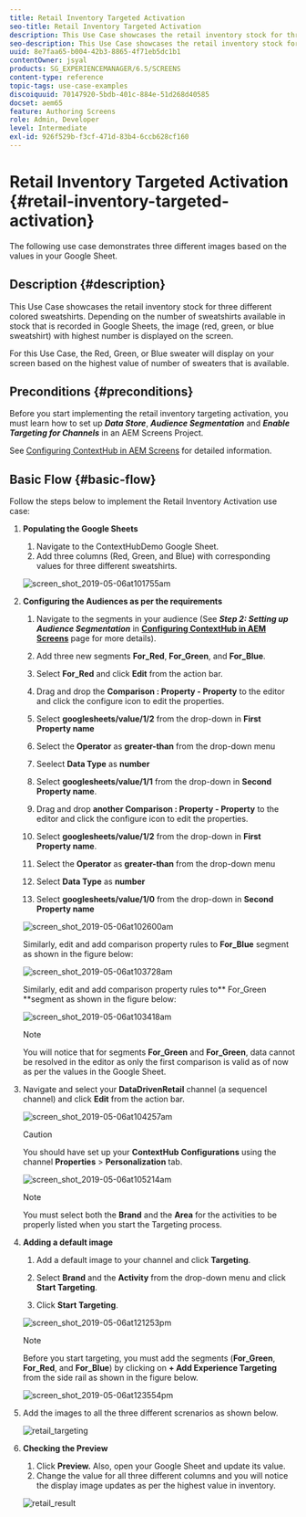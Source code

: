 ```yaml
---
title: Retail Inventory Targeted Activation
seo-title: Retail Inventory Targeted Activation
description: This Use Case showcases the retail inventory stock for three different colored sweatshirts. Depending on the number of sweatshirts available in stock that is recorded in Google Sheets, the image (red, green, or blue sweatshirt) with highest number is displayed on the screen.
seo-description: This Use Case showcases the retail inventory stock for three different colored sweatshirts. Depending on the number of sweatshirts available in stock that is recorded in Google Sheets, the image (red, green, or blue sweatshirt) with highest number is displayed on the screen.
uuid: 8e7faa65-b004-42b3-8865-4f71eb5dc1b1
contentOwner: jsyal
products: SG_EXPERIENCEMANAGER/6.5/SCREENS
content-type: reference
topic-tags: use-case-examples
discoiquuid: 70147920-5bdb-401c-884e-51d268d40585
docset: aem65
feature: Authoring Screens
role: Admin, Developer
level: Intermediate
exl-id: 926f529b-f3cf-471d-83b4-6ccb628cf160
---
```

# Retail Inventory Targeted Activation {#retail-inventory-targeted-activation}

The following use case demonstrates three different images based on the values in your Google Sheet.

## Description {#description}

This Use Case showcases the retail inventory stock for three different colored sweatshirts. Depending on the number of sweatshirts available in stock that is recorded in Google Sheets, the image (red, green, or blue sweatshirt) with highest number is displayed on the screen.

For this Use Case, the Red, Green, or Blue sweater will display on your screen based on the highest value of number of sweaters that is available.

## Preconditions {#preconditions}

Before you start implementing the retail inventory targeting activation, you must learn how to set up ***Data Store***, ***Audience Segmentation*** and ***Enable Targeting for Channels*** in an AEM Screens Project.

See [Configuring ContextHub in AEM Screens](configuring-context-hub.md) for detailed information.

## Basic Flow {#basic-flow}

Follow the steps below to implement the Retail Inventory Activation use case:

1. **Populating the Google Sheets**

    1. Navigate to the ContextHubDemo Google Sheet.
    1. Add three columns (Red, Green, and Blue) with corresponding values for three different sweatshirts.

   ![screen_shot_2019-05-06at101755am](assets/screen_shot_2019-05-06at101755am.png)

1. **Configuring the Audiences as per the requirements**

    1. Navigate to the segments in your audience (See ***Step 2: Setting up Audience Segmentation*** in **[Configuring ContextHub in AEM Screens](configuring-context-hub.md)** page for more details).

    1. Add three new segments **For_Red**, **For_Green**, and **For_Blue**.

    1. Select **For_Red** and click **Edit** from the action bar.

    1. Drag and drop the **Comparison : Property - Property** to the editor and click the configure icon to edit the properties.
    1. Select **googlesheets/value/1/2** from the drop-down in **First Property name**

    1. Select the **Operator** as **greater-than** from the drop-down menu

    1. Seelect **Data Type** as **number**

    1. Select **googlesheets/value/1/1** from the drop-down in **Second Property name**.

    1. Drag and drop **another Comparison : Property - Property** to the editor and click the configure icon to edit the properties.
    1. Select **googlesheets/value/1/2** from the drop-down in **First Property name**.

    1. Select the **Operator** as **greater-than** from the drop-down menu

    1. Select **Data Type** as **number**

    1. Select **googlesheets/value/1/0** from the drop-down in **Second Property name**

   ![screen_shot_2019-05-06at102600am](assets/screen_shot_2019-05-06at102600am.png)

   Similarly, edit and add comparison property rules to **For_Blue** segment as shown in the figure below:

   ![screen_shot_2019-05-06at103728am](assets/screen_shot_2019-05-06at103728am.png)

   Similarly, edit and add comparison property rules to** For_Green **segment as shown in the figure below:

   ![screen_shot_2019-05-06at103418am](assets/screen_shot_2019-05-06at103418am.png)

   >[!NOTE]
   >
   >You will notice that for segments **For_Green** and **For_Green**, data cannot be resolved in the editor as only the first comparison is valid as of now as per the values in the Google Sheet.

1. Navigate and select your **DataDrivenRetail** channel (a sequencel channel) and click **Edit** from the action bar.

   ![screen_shot_2019-05-06at104257am](assets/screen_shot_2019-05-06at104257am.png)

   >[!CAUTION]
   >
   >You should have set up your **ContextHub** **Configurations** using the channel **Properties** > **Personalization** tab.

   ![screen_shot_2019-05-06at105214am](assets/screen_shot_2019-05-06at105214am.png)

   >[!NOTE]
   >
   >You must select both the **Brand** and the **Area** for the activities to be properly listed when you start the Targeting process.

1. **Adding a default image**

    1. Add a default image to your channel and click **Targeting**.
    1. Select **Brand** and the **Activity** from the drop-down menu and click **Start Targeting**.

    1. Click **Start Targeting**.

   ![screen_shot_2019-05-06at121253pm](assets/screen_shot_2019-05-06at121253pm.png)

   >[!NOTE]
   >
   >Before you start targeting, you must add the segments (**For_Green**, **For_Red**, and **For_Blue**) by clicking on **+ Add Experience Targeting** from the side rail as shown in the figure below.

   ![screen_shot_2019-05-06at123554pm](assets/screen_shot_2019-05-06at123554pm.png)

1. Add the images to all the three different screnarios as shown below.

   ![retail_targeting](assets/retail_targeting.gif)

1. **Checking the Preview**

    1. Click **Preview.** Also, open your Google Sheet and update its value.
    1. Change the value for all three different columns and you will notice the display image updates as per the highest value in inventory.

   ![retail_result](assets/retail_result.gif)
